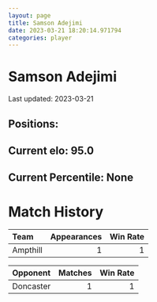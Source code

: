 ```yaml
---  
layout: page  
title: Samson Adejimi  
date: 2023-03-21 18:20:14.971794  
categories: player  
---
```

# Samson Adejimi


Last updated: 2023-03-21
## Positions: 

## Current elo: 95.0

## Current Percentile: None

# Match History


| Team     |   Appearances |   Win Rate |
|:---------|--------------:|-----------:|
| Ampthill |             1 |          1 |

| Opponent   |   Matches |   Win Rate |
|:-----------|----------:|-----------:|
| Doncaster  |         1 |          1 |